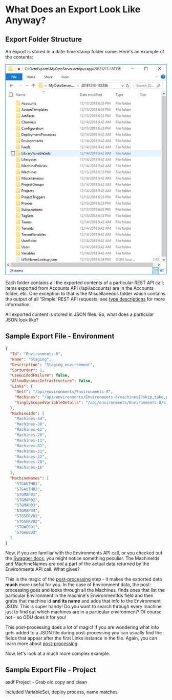 
# What Does an Export Look Like Anyway?

## Export Folder Structure

An export is stored in a date-time stamp folder name.  Here's an example of the contents:

![Sample export folder](SampleExport_Explorer.png)

Each folder contains all the exported contents of a particular REST API call; items exported from Accounts API (/api/accounts) are in the Accounts folder, etc.  One exception to that is the Miscellaneous folder which contains the output of all 'Simple' REST API requests; see [type descriptions](TypeDescription.md) for more information.

All exported content is stored in JSON files.  So, what does a particular JSON look like?

## Sample Export File - Environment

```JSON
{
  "Id": "Environments-8",
  "Name": "Staging",
  "Description": "Staging environment",
  "SortOrder": 1,
  "UseGuidedFailure": false,
  "AllowDynamicInfrastructure": false,
  "Links": {
    "Self": "/api/environments/Environments-8",
    "Machines": "/api/environments/Environments-8/machines{?skip,take,partialName,roles,isDisabled,healthStatuses,commStyles,tenantIds,tenantTags}",
    "SinglyScopedVariableDetails": "/api/environments/Environments-8/singlyScopedVariableDetails"
  },
  "MachineIds": [
    "Machines-44",
    "Machines-38",
    "Machines-62",
    "Machines-20",
    "Machines-11",
    "Machines-81",
    "Machines-31",
    "Machines-32",
    "Machines-20",
    "Machines-16"
  ],
  "MachineNames": [
    "STGAUTH01",
    "STGAUTH02",
    "STGMAP01",
    "STGMAP02",
    "STGMAP03",
    "STGMAP04",
    "STGSERV01",
    "STGSERV02",
    "STGWEB01",
    "STGWEB02"
  ]
}
```

Now, if you are familiar with the Environments API call, or you checked out the [Swagger docs](https://demo.octopus.com/swaggerui/index.html), you might notice something peculiar.  The MachineIds and MachineNames *are not* a part of the actual data returned by the Environments API call.  What gives?

This is the magic of the [post-processing](PostProcessing.md) step - it makes the exported data **much** more useful for you.  In the case of Environment data, the post-processing goes and looks through all the Machines, finds ones that list the particular Environment in the machine's EnvironmentIds field and then grabs that machine id **and its name** and adds that info to the Environment JSON.  This is super handy!  Do you want to search through every machine just to find out which machines are in a particular environment?  Of course not - so ODU does it for you!

This post-processing does a lot of magic!  If you are wondering what info gets added to a JSON file during post-processing you can usually find the fields that appear after the first Links instance in the file.  Again, you can learn more about [post-processing](PostProcessing.md).

Now, let's look at a much more complex example.

## Sample Export File - Project

asdf Project - Grab old copy and clean

Included VariableSet, deploy process, name matches



